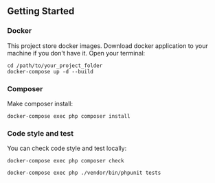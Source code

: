 ## Getting Started

### Docker
This project store docker images. Download docker application to your machine if you don't have it. Open your terminal:

    cd /path/to/your_project_folder
    docker-compose up -d --build
    
### Composer
Make composer install:

    docker-compose exec php composer install
    
### Code style and test
You can check code style and test locally:

    docker-compose exec php composer check
    
    docker-compose exec php ./vendor/bin/phpunit tests

